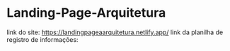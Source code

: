 # Landing-Page-Arquitetura
link do site: https://landingpageaarquitetura.netlify.app/
link da planilha de registro de informações: 
